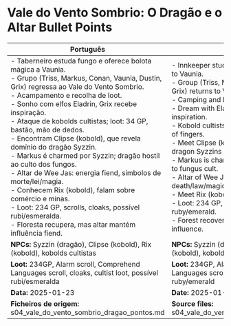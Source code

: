 # Vale do Vento Sombrio: O Dragão e o Altar  Bullet Points

| Português                                                                                                                                                                                                                                                                                                                                                                                                                                                                                                                                                                                                                                                                                                                | English                                                                                                                                                                                                                                                                                                                                                                                                                                                                                                                                                                                                                                                                                |
| ------------------------------------------------------------------------------------------------------------------------------------------------------------------------------------------------------------------------------------------------------------------------------------------------------------------------------------------------------------------------------------------------------------------------------------------------------------------------------------------------------------------------------------------------------------------------------------------------------------------------------------------------------------------------------------------------------------------------ | -------------------------------------------------------------------------------------------------------------------------------------------------------------------------------------------------------------------------------------------------------------------------------------------------------------------------------------------------------------------------------------------------------------------------------------------------------------------------------------------------------------------------------------------------------------------------------------------------------------------------------------------------------------------------------------- |
| - Taberneiro estuda fungo e oferece bolota mágica a Vaunia.<br>- Grupo (Triss, Markus, Conan, Vaunia, Dustin, Grix) regressa ao Vale do Vento Sombrio.<br>- Acampamento e recolha de loot.<br>- Sonho com elfos Eladrin, Grix recebe inspiração.<br>- Ataque de kobolds cultistas; loot: 34 GP, bastão, mão de dedos.<br>- Encontram Clipse (kobold), que revela domínio do dragão Syzzin.<br>- Markus é charmed por Syzzin; dragão hostil ao culto dos fungos.<br>- Altar de Wee Jas: energia fiend, símbolos de morte/lei/magia.<br>- Conhecem Rix (kobold), falam sobre comércio e minas.<br>- Loot: 234 GP, scrolls, cloaks, possível rubi/esmeralda.<br>- Floresta recupera, mas altar mantém influência fiend.<br> | - Innkeeper studies fungus, gives magic acorn to Vaunia.<br>- Group (Triss, Markus, Conan, Vaunia, Dustin, Grix) returns to Vale do Vento Sombrio.<br>- Camping and loot gathering.<br>- Dream with Eladrin elves, Grix gets inspiration.<br>- Kobold cultists attack; loot: 34 GP, staff, hand of fingers.<br>- Meet Clipse (kobold), who reveals young dragon Syzzins rule.<br>- Markus is charmed by Syzzin; dragon hostile to fungus cult.<br>- Altar of Wee Jas: fiend energy, death/law/magic symbols.<br>- Meet Rix (kobold), discuss trade and mines.<br>- Loot: 234 GP, scrolls, cloaks, possible ruby/emerald.<br>- Forest recovers, but altar holds fiendish influence.<br> |
| **NPCs:** Syzzin (dragão), Clipse (kobold), Rix (kobold), kobolds cultistas                                                                                                                                                                                                                                                                                                                                                                                                                                                                                                                                                                                                                                              | **NPCs:** Syzzin (dragon), Clipse (kobold), Rix (kobold), kobold cultists                                                                                                                                                                                                                                                                                                                                                                                                                                                                                                                                                                                                              |
| **Loot:** 234GP, Alarm scroll, Comprehend Languages scroll, cloaks, cultist loot, possível rubi/esmeralda                                                                                                                                                                                                                                                                                                                                                                                                                                                                                                                                                                                                                | **Loot:** 234GP, Alarm scroll, Comprehend Languages scroll, cloaks, cultist loot, possible ruby/emerald                                                                                                                                                                                                                                                                                                                                                                                                                                                                                                                                                                                |
| **Data:** 2025-01-23                                                                                                                                                                                                                                                                                                                                                                                                                                                                                                                                                                                                                                                                                                     | **Date:** 2025-01-23                                                                                                                                                                                                                                                                                                                                                                                                                                                                                                                                                                                                                                                                   |
| **Ficheiros de origem:** s04_vale_do_vento_sombrio_dragao_pontos.md                                                                                                                                                                                                                                                                                                                                                                                                                                                                                                                                                                                                                                                      | **Source files:** s04_vale_do_vento_sombrio_dragao_pontos.md                                                                                                                                                                                                                                                                                                                                                                                                                                                                                                                                                                                                                           |



















